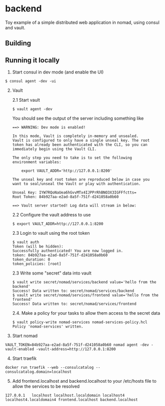 # backend
Toy example of a simple distributed web application in nomad, using consul and vault.

## Building

## Running it locally 

 1. Start consul in dev mode (and enable the UI) 

```
$ consul agent -dev -ui
```

 2. Vault

    2.1 Start vault 

    ```
    $ vault agent -dev
    ```

    You should see the output of the server including something like

    ```
    ==> WARNING: Dev mode is enabled!

    In this mode, Vault is completely in-memory and unsealed.
    Vault is configured to only have a single unseal key. The root
    token has already been authenticated with the CLI, so you can
    immediately begin using the Vault CLI.

    The only step you need to take is to set the following
    environment variables:

        export VAULT_ADDR='http://127.0.0.1:8200'

    The unseal key and root token are reproduced below in case you
    want to seal/unseal the Vault or play with authentication.

    Unseal Key: IYW7RQoNaUea6hGvvMTx4IJPPrRhBNO3X3IGFFfctts=
    Root Token: 84b927aa-e2ad-8a5f-751f-d241058a0b60

    ==> Vault server started! Log data will stream in below:
    ```

    2.2 Configure the vault address to use

    ```
    $ export VAULT_ADDR=http://127.0.0.1:8200
    ```

    2.3 Login to vault using the root token

    ```
    $ vault auth
    Token (will be hidden): 
    Successfully authenticated! You are now logged in.
    token: 84b927aa-e2ad-8a5f-751f-d241058a0b60
    token_duration: 0
    token_policies: [root]
    ```
 
    2.3 Write some "secret" data into vault

    ```
    $ vault write secret/nomad/services/backend value='hello from the backend'
    Success! Data written to: secret/nomad/services/backend
    $ vault write secret/nomad/services/frontend value='hello from the frontend'
    Success! Data written to: secret/nomad/services/frontend
    ```

    2.4. Make a policy for your tasks to allow them access to the secret data

    ```
    $ vault policy-write nomad-services nomad-services-policy.hcl
    Policy 'nomad-services' written.
    ```

 3. Start nomad

```
VAULT_TOKEN=84b927aa-e2ad-8a5f-751f-d241058a0b60 nomad agent -dev -vault-enabled -vault-address=http://127.0.0.1:8200
```

 4. Start traefik

```
docker run traefik --web --consulcatalog --consulcatalog.domain=localhost
```

 5. Add frontend.localhost and backend.localhost to your /etc/hosts file to allow the services to be resolved

```
127.0.0.1   localhost localhost.localdomain localhost4 localhost4.localdomain4 frontend.localhost backend.localhost
```

